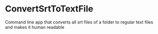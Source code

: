 # ConvertSrtToTextFile
Command line app that converts all srt files of a folder to regular text files and makes it human readable
